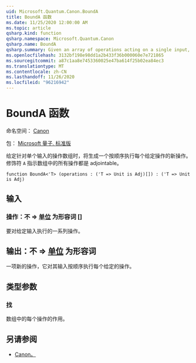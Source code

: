 ```yaml
---
uid: Microsoft.Quantum.Canon.BoundA
title: BoundA 函数
ms.date: 11/25/2020 12:00:00 AM
ms.topic: article
qsharp.kind: function
qsharp.namespace: Microsoft.Quantum.Canon
qsharp.name: BoundA
qsharp.summary: Given an array of operations acting on a single input, produces a new operation that performs each given operation in sequence. The modifier `A` indicates that all operations in the array are adjointable.
ms.openlocfilehash: 3132bf198e98dd1a2b433f36b000060e7e721865
ms.sourcegitcommit: a87c1aa8e7453360025e47ba614f25b02ea84ec3
ms.translationtype: MT
ms.contentlocale: zh-CN
ms.lasthandoff: 11/26/2020
ms.locfileid: "96216942"
---
```

# <a name="bounda-function"></a>BoundA 函数

命名空间： [Canon](xref:Microsoft.Quantum.Canon)

包： [Microsoft 量子. 标准版](https://nuget.org/packages/Microsoft.Quantum.Standard)


给定针对单个输入的操作数组时，将生成一个按顺序执行每个给定操作的新操作。
修饰符 `A` 指示数组中的所有操作都是 adjointable。

```qsharp
function BoundA<'T> (operations : ('T => Unit is Adj)[]) : ('T => Unit is Adj)
```


## <a name="input"></a>输入

### <a name="operations--t--unit--is-adj"></a>操作：不 => [单位](xref:microsoft.quantum.lang-ref.unit)  为形容词 []

要对给定输入执行的一系列操作。



## <a name="output--t--unit--is-adj"></a>输出：不 => [单位](xref:microsoft.quantum.lang-ref.unit)  为形容词

一项新的操作，它对其输入按顺序执行每个给定的操作。

## <a name="type-parameters"></a>类型参数

### <a name="t"></a>找

数组中的每个操作的作用。

## <a name="see-also"></a>另请参阅

- [Canon。](xref:Microsoft.Quantum.Canon.Bound)